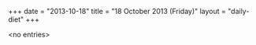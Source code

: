 +++
date = "2013-10-18"
title = "18 October 2013 (Friday)"
layout = "daily-diet"
+++


\<no entries\>

